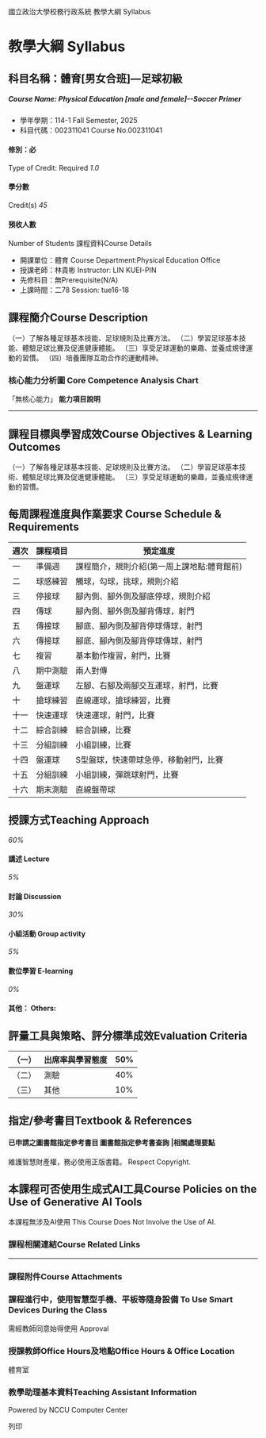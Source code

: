國立政治大學校務行政系統 教學大綱 Syllabus
# 教學大綱 Syllabus
##  科目名稱：體育[男女合班]—足球初級
#####  Course Name: Physical Education [male and female]--Soccer Primer
  * 學年學期：114-1 Fall Semester, 2025 
  * 科目代碼：002311041 Course No.002311041


#### 修別：必
Type of Credit: Required 
_1.0_
#### 學分數
Credit(s)
_45_
#### 預收人數
Number of Students
課程資料Course Details
  * 開課單位：體育 Course Department:Physical Education Office 
  * 授課老師：林貴彬 Instructor: LIN KUEI-PIN 
  * 先修科目：無Prerequisite(N/A)
  * 上課時間：二78 Session: tue16-18


##  課程簡介Course Description
（一）了解各種足球基本技能、足球規則及比賽方法。
（二）學習足球基本技能、體驗足球比賽及促進健康體能。
（三）享受足球運動的樂趣、並養成規律運動的習慣。
（四）培養團隊互助合作的運動精神。
###  核心能力分析圖 Core Competence Analysis Chart
「無核心能力」 
**能力項目說明**
* * *
##  課程目標與學習成效Course Objectives & Learning Outcomes 
（一）了解各種足球基本技能、足球規則及比賽方法。
（二）學習足球基本技術、體驗足球比賽及促進健康體能。
（三）享受足球運動的樂趣，並養成規律運動的習慣。
##  每周課程進度與作業要求 Course Schedule & Requirements
週次 |  課程項目 |  預定進度  
---|---|---  
一 |  準備週 |  課程簡介，規則介紹(第一周上課地點:體育館前)  
二 |  球感練習 |  觸球，勾球，挑球，規則介紹  
三 |  停接球 |  腳內側、腳外側及腳底停球，規則介紹  
四 |  傳球 |  腳內側、腳外側及腳背傳球，射門  
五 |  傳接球 |  腳底、腳內側及腳背停球傳球，射門  
六 |  傳接球 |  腳底、腳內側及腳背停球傳球，射門  
七 |  複習 |  基本動作複習，射門，比賽  
八 |  期中測驗 |  兩人對傳  
九 |  盤運球 |  左腳、右腳及兩腳交互運球，射門，比賽  
十 |  搶球練習 |  直線運球，搶球練習，比賽  
十一 |  快速運球 |  快速運球，射門，比賽  
十二 |  綜合訓練 |  綜合訓練，比賽  
十三 |  分組訓練 |  小組訓練，比賽  
十四 |  盤運球 |  S型盤球，快速帶球急停，移動射門，比賽  
十五 |  分組訓練 |  小組訓練，彈跳球射門，比賽  
十六 | 期末測驗 | 直線盤帶球  
##  授課方式Teaching Approach
_60%_
####  講述 Lecture
_5%_
####  討論 Discussion
_30%_
####  小組活動 Group activity
_5%_
####  數位學習 E-learning
_0%_
####  其他： Others:
##  評量工具與策略、評分標準成效Evaluation Criteria
（一） |  出席率與學習態度 |  50%  
---|---|---  
（二） |  測驗 |  40%  
（三） |  其他 |  10%  
##  指定/參考書目Textbook & References
####  已申請之圖書館指定參考書目  圖書館指定參考書查詢 |相關處理要點
維護智慧財產權，務必使用正版書籍。 Respect Copyright.
##  本課程可否使用生成式AI工具Course Policies on the Use of Generative AI Tools
本課程無涉及AI使用 This Course Does Not Involve the Use of AI.
###  課程相關連結Course Related Links
* * *
###  課程附件Course Attachments
###  課程進行中，使用智慧型手機、平板等隨身設備 To Use Smart Devices During the Class
需經教師同意始得使用  Approval
###  授課教師Office Hours及地點Office Hours & Office Location
體育室
###  教學助理基本資料Teaching Assistant Information
Powered by NCCU Computer Center
  
列印
